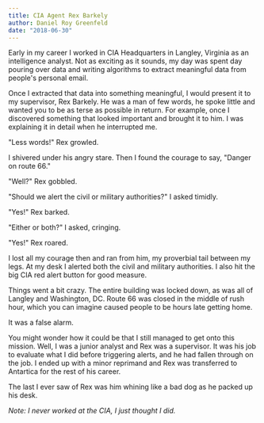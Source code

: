 ```yaml
---
title: CIA Agent Rex Barkely
author: Daniel Roy Greenfeld
date: "2018-06-30"
---
```


Early in my career I worked in CIA Headquarters in Langley, Virginia as an intelligence analyst. Not as exciting as it sounds, my day was spent day pouring over data and writing algorithms to extract meaningful data from people's personal email.

Once I extracted that data into something meaningful, I would present it to my supervisor, Rex Barkely. He was a man of few words, he spoke little and wanted you to be as terse as possible in return. For example, once I discovered something that looked important and brought it to him. I was explaining it in detail when he interrupted me.

"Less words!" Rex growled.

I shivered under his angry stare. Then I found the courage to say, "Danger on route 66."

"Well?" Rex gobbled.

"Should we alert the civil or military authorities?" I asked timidly.

"Yes!" Rex barked.

"Either or both?" I asked, cringing.

"Yes!" Rex roared.

I lost all my courage then and ran from him, my proverbial tail between my legs. At my desk I alerted both the civil and military authorities. I also hit the big CIA red alert button for good measure.

Things went a bit crazy. The entire building was locked down, as was all of Langley and Washington, DC. Route 66 was closed in the middle of rush hour, which you can imagine caused people to be hours late getting home.

It was a false alarm.

You might wonder how it could be that I still managed to get onto this mission. Well, I was a junior analyst and Rex was a supervisor. It was his job to evaluate what I did before triggering alerts, and he had fallen through on the job. I ended up with a minor reprimand and Rex was transferred to Antartica for the rest of his career.

The last I ever saw of Rex was him whining like a bad dog as he packed up his desk.

*Note: I never worked at the CIA, I just thought I did.*